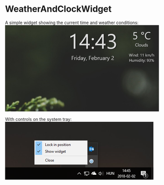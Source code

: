 # WeatherAndClockWidget

A simple widget showing the current time and weather conditions:  
![alt text](https://raw.githubusercontent.com/BalazsKis/WeatherAndClockWidget/master/screenshots/widget.png "Widget screenshot")

With controls on the system tray:  
![alt text](https://raw.githubusercontent.com/BalazsKis/WeatherAndClockWidget/master/screenshots/menu.png "Menu screenshot")
